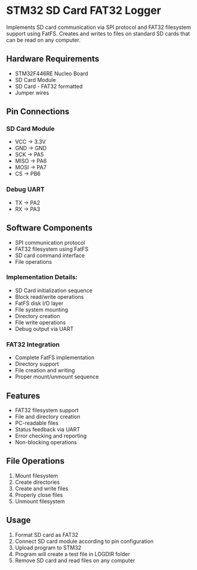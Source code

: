 # STM32 SD Card FAT32 Logger
Implements SD card communication via SPI protocol and FAT32 filesystem support using FatFS. Creates and writes to files on standard SD cards that can be read on any computer.

## Hardware Requirements
- STM32F446RE Nucleo Board
- SD Card Module
- SD Card - FAT32 formatted
- Jumper wires

## Pin Connections
### SD Card Module
- VCC → 3.3V
- GND → GND
- SCK → PA5
- MISO → PA6
- MOSI → PA7
- CS → PB6

### Debug UART
- TX → PA2
- RX → PA3

## Software Components
- SPI communication protocol
- FAT32 filesystem using FatFS
- SD card command interface
- File operations

### Implementation Details:
- SD Card initialization sequence
- Block read/write operations
- FatFS disk I/O layer
- File system mounting
- Directory creation
- File write operations
- Debug output via UART

### FAT32 Integration
- Complete FatFS implementation
- Directory support
- File creation and writing
- Proper mount/unmount sequence

## Features
- FAT32 filesystem support
- File and directory creation
- PC-readable files
- Status feedback via UART
- Error checking and reporting
- Non-blocking operations

## File Operations
1. Mount filesystem
2. Create directories
3. Create and write files
4. Properly close files
5. Unmount filesystem

## Usage
1. Format SD card as FAT32
2. Connect SD card module according to pin configuration
3. Upload program to STM32
4. Program will create a test file in LOGDIR folder
5. Remove SD card and read files on any computer


